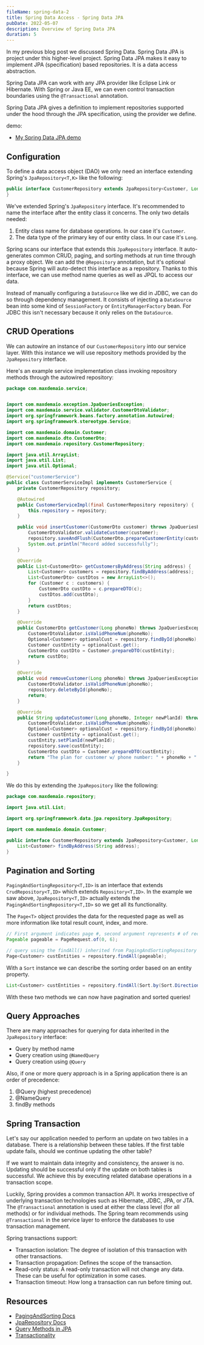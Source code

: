 ```yaml
---
fileName: spring-data-2
title: Spring Data Access - Spring Data JPA
pubDate: 2022-05-07
description: Overview of Spring Data JPA
duration: 5
---
```


In my previous blog post we discussed Spring Data. Spring Data JPA is project under this higher-level project. Spring Data JPA makes it easy to implement JPA (specification) based repositories. It is a data access abstraction.

Spring Data JPA can work with any JPA provider like Eclipse Link or Hibernate. With Spring or Java EE, we can even control transaction boundaries using the `@Transactional` annotation.

Spring Data JPA gives a definition to implement repositories supported under the hood through the JPA specification, using the provider we define.

demo:

- [My Spring Data JPA demo](https://github.com/maxdemaio/demos/tree/main/data-demos/jpa-queries)

## Configuration

To define a data access object (DAO) we only need an interface extending Spring's `JpaRepository<T,K>` like the following:

```java
public interface CustomerRepository extends JpaRepository<Customer, Long> {
}
```

We've extended Spring's `JpaRepository` interface. It's recommended to name the interface after the entity class it concerns. The only two details needed:

1. Entity class name for database operations. In our case it's `Customer`.
2. The data type of the primary key of our entity class. In our case it's `Long`.

Spring scans our interface that extends this `JpaRepository` interface. It auto-generates common CRUD, paging, and sorting methods at run time through a proxy object. We can add the `@Repository` annotation, but it's optional because Spring will auto-detect this interface as a repository. Thanks to this interface, we can use method name queries as well as JPQL to access our data.

Instead of manually configuring a `DataSource` like we did in JDBC, we can do so through dependency management. It consists of injecting a `DataSource` bean into some kind of `SessionFactory` or `EntityManagerFactory` bean. For JDBC this isn't necessary because it only relies on the `DataSource`.

## CRUD Operations

We can autowire an instance of our `CustomerRepository` into our service layer. With this instance we will use repository methods provided by the `JpaRepository` interface.

Here's an example service implementation class invoking repository methods through the autowired repository:

```java
package com.maxdemaio.service;


import com.maxdemaio.exception.JpaQueriesException;
import com.maxdemaio.service.validator.CustomerDtoValidator;
import org.springframework.beans.factory.annotation.Autowired;
import org.springframework.stereotype.Service;

import com.maxdemaio.domain.Customer;
import com.maxdemaio.dto.CustomerDto;
import com.maxdemaio.repository.CustomerRepository;

import java.util.ArrayList;
import java.util.List;
import java.util.Optional;

@Service("customerService")
public class CustomerServiceImpl implements CustomerService {
    private CustomerRepository repository;

    @Autowired
    public CustomerServiceImpl(final CustomerRepository repository) {
        this.repository = repository;
    }

    public void insertCustomer(CustomerDto customer) throws JpaQueriesException {
        CustomerDtoValidator.validateCustomer(customer);
        repository.saveAndFlush(CustomerDto.prepareCustomerEntity(customer));
        System.out.println("Record added successfully");
    }

    @Override
    public List<CustomerDto> getCustomersByAddress(String address) {
        List<Customer> customers = repository.findByAddress(address);
        List<CustomerDto> custDtos = new ArrayList<>();
        for (Customer c : customers) {
            CustomerDto custDto = c.prepareDTO(c);
            custDtos.add(custDto);
        }
        return custDtos;
    }

    @Override
    public CustomerDto getCustomer(Long phoneNo) throws JpaQueriesException {
        CustomerDtoValidator.isValidPhoneNum(phoneNo);
        Optional<Customer> optionalCust = repository.findById(phoneNo);
        Customer custEntity = optionalCust.get();
        CustomerDto custDto = Customer.prepareDTO(custEntity);
        return custDto;
    }

    @Override
    public void removeCustomer(Long phoneNo) throws JpaQueriesException {
        CustomerDtoValidator.isValidPhoneNum(phoneNo);
        repository.deleteById(phoneNo);
        return;
    }

    @Override
    public String updateCustomer(Long phoneNo, Integer newPlanId) throws JpaQueriesException {
        CustomerDtoValidator.isValidPhoneNum(phoneNo);
        Optional<Customer> optionalCust = repository.findById(phoneNo);
        Customer custEntity = optionalCust.get();
        custEntity.setPlanId(newPlanId);
        repository.save(custEntity);
        CustomerDto custDto = Customer.prepareDTO(custEntity);
        return "The plan for customer w/ phone number: " + phoneNo + " has been updated successfully";
    }

}
```

We do this by extending the `JpaRepository` like the following:

```java
package com.maxdemaio.repository;

import java.util.List;

import org.springframework.data.jpa.repository.JpaRepository;

import com.maxdemaio.domain.Customer;

public interface CustomerRepository extends JpaRepository<Customer, Long>{
	List<Customer> findByAddress(String address);
}
```

## Pagination and Sorting

`PagingAndSortingRepository<T,ID>` is an interface that extends `CrudRepository<T,ID>` which extends `Repository<T,ID>`. In the example we saw above, `JpaRepository<T,ID>` actually extends the `PagingAndSortingRepository<T,ID>` so we get all its functionality.

The `Page<T>` object provides the data for the requested page as well as more information like total result count, index, and more.

```java
// First argument indicates page #, second argument represents # of records
Pageable pageable = PageRequest.of(0, 6);

// query using the findAll() inherited from PagingAndSortingRepository
Page<Customer> custEntities = repository.findAll(pageable);
```

With a `Sort` instance we can describe the sorting order based on an entity property.

```java
List<Customer> custEntities = repository.findAll(Sort.by(Sort.Direction.ASC, "name"));
```

With these two methods we can now have pagination and sorted queries!

## Query Approaches

There are many approaches for querying for data inherited in the `JpaRepository` interface:

- Query by method name
- Query creation using `@NamedQuery`
- Query creation using `@Query`

Also, if one or more query approach is in a Spring application there is an order of precedence:

1. @Query (highest precedence)
2. @NameQuery
3. findBy methods

## Spring Transaction

Let's say our application needed to perform an update on two tables in a database. There is a relationship between these tables. If the first table update fails, should we continue updating the other table?

If we want to maintain data integrity and consistency, the answer is no. Updating should be successful only if the update on both tables is successful. We achieve this by executing related database operations in a transaction scope.

Luckily, Spring provides a common transaction API. It works irrespective of underlying transaction technologies such as Hibernate, JDBC, JPA, or JTA. The `@Transactional` annotation is used at either the class level (for all methods) or for individual methods. The Spring team recommends using `@Transactional` in the service layer to enforce the databases to use transaction management.

Spring transactions support:

- Transaction isolation: The degree of isolation of this transaction with other transactions.
- Transaction propagation: Defines the scope of the transaction.
- Read-only status: A read-only transaction will not change any data. These can be useful for optimization in some cases.
- Transaction timeout: How long a transaction can run before timing out.

## Resources

- [PagingAndSorting Docs](https://docs.spring.io/spring-data/commons/docs/current/api/org/springframework/data/repository/PagingAndSortingRepository.html)
- [JpaRepository Docs](https://docs.spring.io/spring-data/jpa/docs/current/api/org/springframework/data/jpa/repository/JpaRepository.html)
- [Query Methods in JPA](https://docs.spring.io/spring-data/jpa/docs/current/reference/html/#jpa.query-methods)
- [Transactionality](https://docs.spring.io/spring-data/jpa/docs/current/reference/html/#transactions)
